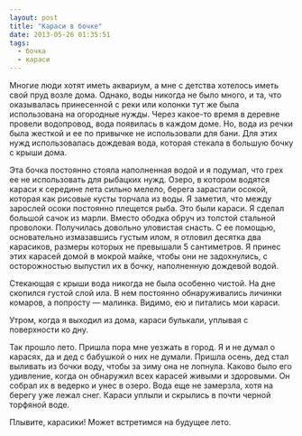 ```yaml
---
layout: post
title: "Караси в бочке"
date: 2013-05-26 01:35:51
tags:
  - бочка
  - караси
---
```

Многие люди хотят иметь аквариум, а мне с детства хотелось иметь свой
пруд возле дома. Однако, воды никогда не было много, и та, что
оказывалась принесенной с реки или колонки тут же была использована на
огородные нужды. Через какое-то время в деревне провели водопровод, вода
появилась в каждом доме. Но, вода из речки была жесткой и ее по привычке
не использовали для бани. Для этих нужд использовалась дождевая вода,
которая стекала в большую бочку с крыши дома.

Эта бочка постоянно стояла наполненная водой и я подумал, что грех ее не
использовать для рыбацких нужд. Озеро, в котором водятся караси к
середине лета сильно мелело, берега зарастали осокой, которая как
рисовые кусты торчала из воды. Я заметил, что между зарослей осоки
постоянно плещется рыба. Это были караси. Я сделал большой сачок из
марли. Вместо ободка обруч из толстой стальной проволоки. Получилась
довольно уловистая снасть. С ее помощью, основательно измазавшись густым
илом, я отловил десятка два карасиков, размеры которых не превышали 5
сантиметров. Я принес этих карасей домой в мокрой майке, чтобы они не
задохнулись, с осторожностью выпустил их в бочку, наполненную дождевой
водой.

Стекающая с крыши вода никогда не была особенно чистой. На дне скопился
густой слой ила. В нем постоянно обнаруживались личинки комаров, а
попросту — малинка. Видимо, ею и питались мои караси.

Утром, когда я выходил из дома, караси булькали, уплывая с поверхности
ко дну.

Так прошло лето. Пришла пора мне уезжать в город. Я и не думал о
карасях, да и дед с бабушкой о них не думали. Пришла осень, дед стал
выливать из бочки воду, чтобы за зиму она не лопнула. Каково было его
удивление, когда он обнаружил всех карасей живыми и здоровыми. Он собрал
их в ведерко и унес в озеро. Вода еще не замерзла, хотя на берегу уже
лежал снег. Караси уплыли и скрылись в почти черной торфяной воде.

Плывите, карасики! Может встретимся на будущее лето.

